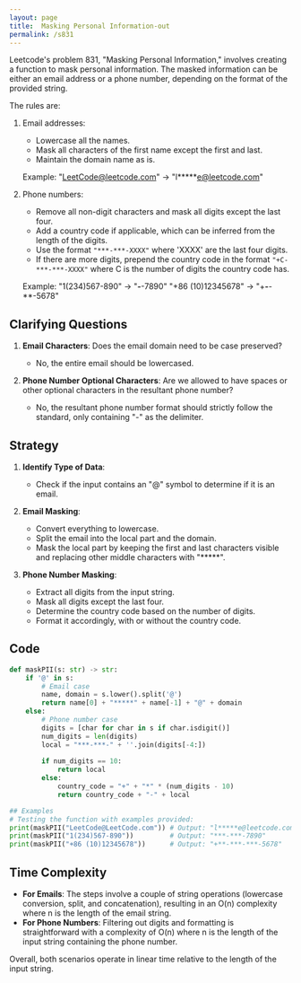 ```yaml
---
layout: page
title:  Masking Personal Information-out
permalink: /s831
---
```

Leetcode's problem 831, "Masking Personal Information," involves creating a function to mask personal information. The masked information can be either an email address or a phone number, depending on the format of the provided string.

The rules are:
1. Email addresses:
   - Lowercase all the names.
   - Mask all characters of the first name except the first and last.
   - Maintain the domain name as is.
   
   Example: "LeetCode@leetcode.com" -> "l*****e@leetcode.com"

2. Phone numbers:
   - Remove all non-digit characters and mask all digits except the last four.
   - Add a country code if applicable, which can be inferred from the length of the digits.
   - Use the format `"***-***-XXXX"` where 'XXXX' are the last four digits.
   - If there are more digits, prepend the country code in the format `"+C-***-***-XXXX"` where C is the number of digits the country code has.
   
   Example: "1(234)567-890" -> "***-***-7890"
           "+86 (10)12345678" -> "+**-***-***-5678"

## Clarifying Questions
1. **Email Characters**: Does the email domain need to be case preserved? 
   - No, the entire email should be lowercased.

2. **Phone Number Optional Characters**: Are we allowed to have spaces or other optional characters in the resultant phone number?
   - No, the resultant phone number format should strictly follow the standard, only containing "-" as the delimiter.

## Strategy
1. **Identify Type of Data**:
   - Check if the input contains an "@" symbol to determine if it is an email.

2. **Email Masking**:
   - Convert everything to lowercase.
   - Split the email into the local part and the domain.
   - Mask the local part by keeping the first and last characters visible and replacing other middle characters with "*****".
   
3. **Phone Number Masking**:
   - Extract all digits from the input string.
   - Mask all digits except the last four.
   - Determine the country code based on the number of digits.
   - Format it accordingly, with or without the country code.

## Code

```python
def maskPII(s: str) -> str:
    if '@' in s:
        # Email case
        name, domain = s.lower().split('@')
        return name[0] + "*****" + name[-1] + "@" + domain
    else:
        # Phone number case
        digits = [char for char in s if char.isdigit()]
        num_digits = len(digits)
        local = "***-***-" + ''.join(digits[-4:])
        
        if num_digits == 10:
            return local
        else:
            country_code = "+" + "*" * (num_digits - 10)
            return country_code + "-" + local

## Examples
# Testing the function with examples provided:
print(maskPII("LeetCode@LeetCode.com")) # Output: "l*****e@leetcode.com"
print(maskPII("1(234)567-890"))         # Output: "***-***-7890"
print(maskPII("+86 (10)12345678"))      # Output: "+**-***-***-5678"
```

## Time Complexity
- **For Emails**: The steps involve a couple of string operations (lowercase conversion, split, and concatenation), resulting in an O(n) complexity where n is the length of the email string.
- **For Phone Numbers**: Filtering out digits and formatting is straightforward with a complexity of O(n) where n is the length of the input string containing the phone number.

Overall, both scenarios operate in linear time relative to the length of the input string.